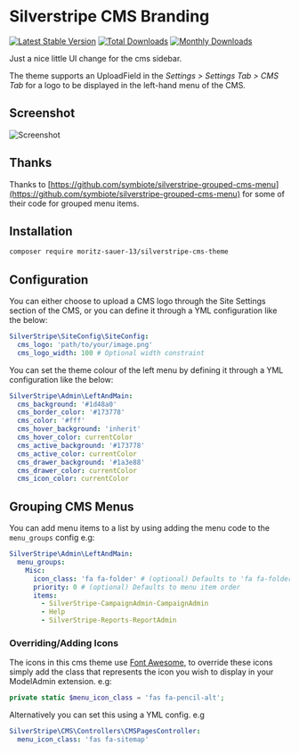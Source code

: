 # Silverstripe CMS Branding

[![Latest Stable Version](https://poser.pugx.org/moritz-sauer-13/silverstripe-cms-theme/v/stable)](https://packagist.org/packages/moritz-sauer-13/silverstripe-cms-theme)
[![Total Downloads](https://poser.pugx.org/moritz-sauer-13/silverstripe-cms-theme/downloads)](https://packagist.org/packages/moritz-sauer-13/silverstripe-cms-theme)
[![Monthly Downloads](https://poser.pugx.org/moritz-sauer-13/silverstripe-cms-theme/d/monthly)](https://packagist.org/packages/moritz-sauer-13/silverstripe-cms-theme)

Just a nice little UI change for the cms sidebar.

The theme supports an UploadField in the *Settings > Settings Tab > CMS Tab* for a logo to be displayed in the left-hand menu of the CMS.


Screenshot
----------

![Screenshot](https://github.com/Rhym/silverstripe-cms-theme/blob/master/screenshot.png)

## Thanks

Thanks to [https://github.com/symbiote/silverstripe-grouped-cms-menu](https://github.com/symbiote/silverstripe-grouped-cms-menu) for some of their code for grouped menu items.

## Installation

```bash
composer require moritz-sauer-13/silverstripe-cms-theme
```
## Configuration

You can either choose to upload a CMS logo through the Site Settings section of the CMS, or you can define it through a YML configuration like the below:

```yml
SilverStripe\SiteConfig\SiteConfig:
  cms_logo: 'path/to/your/image.png'
  cms_logo_width: 100 # Optional width constraint
```

You can set the theme colour of the left menu by defining it through a YML configuration like the below:

```yml
SilverStripe\Admin\LeftAndMain:
  cms_background: '#1d48a0'
  cms_border_color: '#173778'
  cms_color: '#fff'
  cms_hover_background: 'inherit'
  cms_hover_color: currentColor
  cms_active_background: '#173778'
  cms_active_color: currentColor
  cms_drawer_background: '#1a3e88'
  cms_drawer_color: currentColor
  cms_icon_color: currentColor
```

## Grouping CMS Menus

You can add menu items to a list by using adding the menu code to the `menu_groups` config e.g:

```yml
SilverStripe\Admin\LeftAndMain:
  menu_groups:
    Misc:
      icon_class: 'fa fa-folder' # (optional) Defaults to 'fa fa-folder'
      priority: 0 # (optional) Defaults to menu item order
      items:
        - SilverStripe-CampaignAdmin-CampaignAdmin
        - Help
        - SilverStripe-Reports-ReportAdmin
```

### Overriding/Adding Icons

The icons in this cms theme use [Font Awesome](https://fontawesome.com), to override these icons simply add the class that represents the icon you wish to display in your ModelAdmin extension. e.g:

```php
private static $menu_icon_class = 'fas fa-pencil-alt';
```

Alternatively you can set this using a YML config. e.g

```yml
SilverStripe\CMS\Controllers\CMSPagesController:
  menu_icon_class: 'fas fa-sitemap'
```
